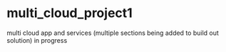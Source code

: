 # multi_cloud_project1
multi cloud app and services  (multiple sections being added to build out solution)
in progress
